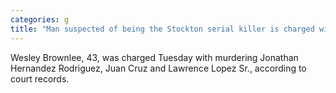 ```yaml
---
categories: g
title: "Man suspected of being the Stockton serial killer is charged with three murders"
---
```

Wesley Brownlee, 43, was charged Tuesday with murdering Jonathan Hernandez Rodriguez, Juan Cruz and Lawrence Lopez Sr., according to court records.